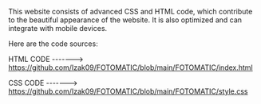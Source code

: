 This website consists of advanced CSS and HTML code, which contribute to the beautiful appearance of the website.
It is also optimized and can integrate with mobile devices.

Here are the code sources:

HTML CODE -------> https://github.com/Izak09/FOTOMATIC/blob/main/FOTOMATIC/index.html

CSS CODE -------> https://github.com/Izak09/FOTOMATIC/blob/main/FOTOMATIC/style.css
